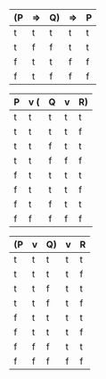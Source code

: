 | (P | => | Q) | => | P |
| -- | -- | -- | -- | - |
| t | t | t | t | t |
| t | f | f | t | t |
| f | t | t | f | f |
| f | t | f | f | f |


| P | v ( | Q | v | R) |
| - | --- | - | - | -- |
| t | t | t | t | t |
| t | t | t | t | f |
| t | t | f | t | t |
| t | t | f | f | f |
| f | t | t | t | t |
| f | t | t | t | f |
| f | t | f | t | t |
| f | f | f | f | f |


| (P | v | Q) | v | R |
| -- | - | -- | - | - |
| t | t | t | t | t |
| t | t | t | t | f |
| t | t | f | t | t |
| t | t | f | t | f |
| f | t | t | t | t |
| f | t | t | t | f |
| f | f | f | t | t |
| f | f | f | f | f |
